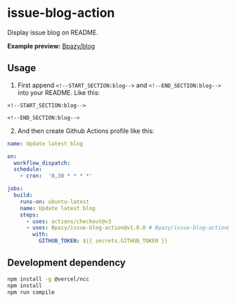 # issue-blog-action
Display issue blog on README.

**Example preview:** [Bpazy/blog](https://github.com/Bpazy/blog)

## Usage
1. First append `<!--START_SECTION:blog-->` and `<!--END_SECTION:blog-->` into your README. Like this:
```
<!--START_SECTION:blog-->

<!--END_SECTION:blog-->
```
2. And then create Github Actions profile like this:
```yaml
name: Update latest blog

on:
  workflow_dispatch:
  schedule:
    - cron:  '0,30 * * * *'

jobs:
  build:
    runs-on: ubuntu-latest
    name: Update latest blog
    steps:
      - uses: actions/checkout@v3
      - uses: Bpazy/issue-blog-action@v1.0.0 # Bpazy/issue-blog-action@master for beta
        with:
          GITHUB_TOKEN: ${{ secrets.GITHUB_TOKEN }}
```

## Development dependency
```sh
npm install -g @vercel/ncc
npm install
npm run compile
```
